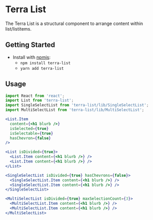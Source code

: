 # Terra List

The Terra List is a structural component to arrange content within list/listitems.

## Getting Started

- Install with [npmjs](https://www.npmjs.com):
  - `npm install terra-list`
  - `yarn add terra-list`

## Usage

```jsx
import React from 'react';
import List from 'terra-list';
import SingleSelectList from 'terra-list/lib/SingleSelectList';
import MultiSelectList from 'terra-list/lib/MultiSelectList';

<List.Item
  content={<h1 blurb />}
  isSelected={true}
  isSelectable={true}
  hasChevron={false}
/>

<List isDivided={true}>
  <List.Item content={<h1 blurb />} />
  <List.Item content={<h1 blurb />} />
</List>

<SingleSelectList isDivided={true} hasChevrons={false}>
  <SingleSelectList.Item content={<h1 blurb />} />
  <SingleSelectList.Item content={<h1 blurb />} />
</SingleSelectList>

<MultiSelectList isDivided={true} maxSelectionCount={3}>
  <MultiSelectList.Item content={<h1 blurb />} />
  <MultiSelectList.Item content={<h1 blurb />} />
</MultiSelectList>

```
